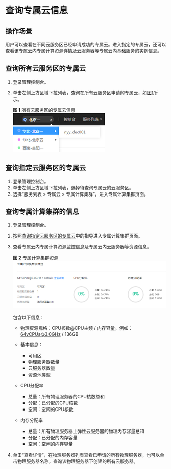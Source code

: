 # 查询专属云信息<a name="dcc_03_0004"></a>

## 操作场景<a name="section3382625694228"></a>

用户可以查看在不同云服务区已经申请成功的专属云。进入指定的专属云，还可以查看该专属云内专属计算资源详情及云服务器等专属云内基础服务的实例信息。

## 查询所有云服务区的专属云<a name="section3874543716835"></a>

1.  登录管理控制台。
2.  单击左侧上方区域下拉列表，查询在所有云服务区申请的专属云，如[图1](#fig1487542954813)所示。

    **图 1**  所有云服务区的专属云信息<a name="fig1487542954813"></a>  
    ![](figures/所有云服务区的专属云信息.png "所有云服务区的专属云信息")


## 查询指定云服务区的专属云<a name="section1977903916141"></a>

1.  登录管理控制台。
2.  单击左侧上方区域下拉列表，选择待查询专属云的云服务区。
3.  选择“服务列表 \> 专属云 \> 专属计算集群”，进入专属计算集群页面。

## 查询专属计算集群的信息<a name="section1486352919357"></a>

1.  登录管理控制台。
2.  按照[查询指定云服务区的专属云](#section1977903916141)中的指导进入专属计算集群页面。
3.  查看专属云内专属计算资源监控信息及专属云内云服务器等资源信息。

    **图 2**  专属计算集群资源<a name="fig558274124813"></a>  
    ![](figures/专属计算集群资源.png "专属计算集群资源")

    包含以下信息：

    -   物理资源规格：CPU核数@CPU主频 / 内存容量。例如：64vCPUs@3.0GHz / 136GB
    -   基本信息：
        -   可用区
        -   物理服务器数量
        -   云服务器数量
        -   资源池类型

    -   CPU分配率
        -   总量：所有物理服务器的CPU核数总和
        -   分配：已分配的CPU核数
        -   空闲：空闲的CPU核数

    -   内存分配率
        -   总量：所有物理服务器上弹性云服务器的物理内存容量总和
        -   分配：已分配的内存容量
        -   空闲：空闲的内存容量

4.  单击“查看详情”，在物理服务器列表查看已申请的所有物理服务器，也可以单击物理服务器名称，查询该物理服务器下创建的所有云服务器。

